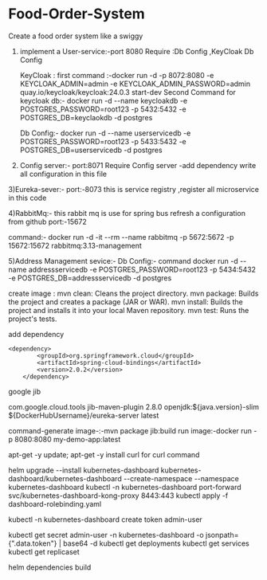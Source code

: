 # Food-Order-System

Create a food order system like a swiggy

1) implement a User-service:-port 8080
   Require :Db Config ,KeyCloak Db Config

   KeyCloak :  first command :-docker run -d -p 8072:8080 -e KEYCLOAK_ADMIN=admin -e KEYCLOAK_ADMIN_PASSWORD=admin
   quay.io/keycloak/keycloak:24.0.3 start-dev
   Second Command for keycloak db:- docker run -d --name keycloakdb -e POSTGRES_PASSWORD=root123 -p 5432:5432 -e
   POSTGRES_DB=keyclaokdb -d postgres

   Db Config:- docker run -d --name userservicedb -e POSTGRES_PASSWORD=root123 -p 5433:5432 -e POSTGRES_DB=userservicedb -d
   postgres

2) Config server:-
port:8071
Require Config server -add dependency
write all configuration in this file

3)Eureka-sever:-
port:-8073
this is service registry ,register all microservice in this code

4)RabbitMq:- this rabbit mq is use for spring bus refresh a configuration from github port:-15672

command:- docker run -d -it --rm --name rabbitmq -p 5672:5672 -p 15672:15672 rabbitmq:3.13-management

5)Address Management sevice:-
Db Config:-
command docker run -d --name addressservicedb -e POSTGRES_PASSWORD=root123 -p 5434:5432 -e POSTGRES_DB=addressservicedb
-d postgres

create image :
mvn clean: Cleans the project directory.
mvn package: Builds the project and creates a package (JAR or WAR).
mvn install: Builds the project and installs it into your local Maven repository.
mvn test: Runs the project's tests.

add dependency

	<dependency>
			<groupId>org.springframework.cloud</groupId>
			<artifactId>spring-cloud-bindings</artifactId>
			<version>2.0.2</version>
		</dependency>

google jib

<plugin>
				<groupId>com.google.cloud.tools</groupId>
				<artifactId>jib-maven-plugin</artifactId>
				<version>2.8.0</version>
				<configuration>
					<from>
						<image>openjdk:${java.version}-slim</image>
					</from>
					<to>
						<image>${DockerHubUsername}/eureka-server</image>
						<tags>latest</tags>
					</to>
				</configuration>
			</plugin>


command-generate image-:-mvn package jib:build
run image:-docker run -p 8080:8080 my-demo-app:latest

apt-get -y update; apt-get -y install curl for curl command

helm upgrade --install kubernetes-dashboard kubernetes-dashboard/kubernetes-dashboard --create-namespace --namespace
kubernetes-dashboard
kubectl -n kubernetes-dashboard port-forward svc/kubernetes-dashboard-kong-proxy 8443:443
kubectl apply -f dashboard-rolebinding.yaml

kubectl -n kubernetes-dashboard create token admin-user

kubectl get secret admin-user -n kubernetes-dashboard -o jsonpath={".data.token"} | base64 -d
kubectl get deployments
kubectl get services
kubectl get replicaset

helm dependencies build

